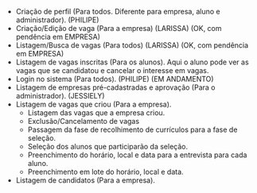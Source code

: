 - Criação de perfil (Para todos. Diferente para empresa, aluno e administrador). (PHILIPE)
- Criação/Edição de vaga (Para a empresa) (LARISSA) (OK, com pendência em EMPRESA)
- Listagem/Busca de vagas (Para todos) (LARISSA) (OK, com pendência em EMPRESA)
- Listagem de vagas inscritas (Para os alunos). Aqui o aluno pode ver as vagas que se candidatou e cancelar o interesse em vagas.
- Login no sistema (Para todos). (PHILIPE) (EM ANDAMENTO)
- Listagem de empresas pré-cadastradas e aprovação (Para o administrador). (JESSIELY)
- Listagem de vagas que criou (Para a empresa).
	- Listagem das vagas que a empresa criou.
	- Exclusão/Cancelamento de vagas
	- Passagem da fase de recolhimento de currículos para a fase de seleção.
	- Seleção dos alunos que participarão da seleção.
	- Preenchimento do horário, local e data para a entrevista para cada aluno.
	- Preenchimento em lote do horário, local e data.
- Listagem de candidatos (Para a empresa).
